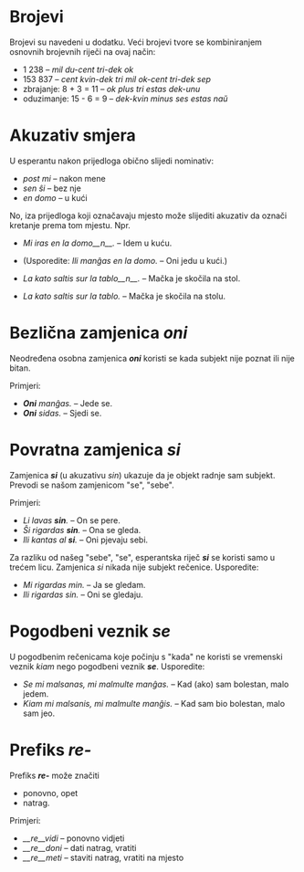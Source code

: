 # Brojevi

Brojevi su navedeni u dodatku. Veći brojevi tvore se kombiniranjem osnovnih brojevnih riječi na ovaj način:

- 1 238                     – *mil du-cent tri-dek ok*
- 153 837                   – *cent kvin-dek tri mil ok-cent tri-dek sep*
- zbrajanje:      8 + 3 = 11 – *ok plus tri estas dek-unu*
- oduzimanje:     15 - 6 = 9 – *dek-kvin minus ses estas naŭ*

# Akuzativ smjera

U esperantu nakon prijedloga obično slijedi nominativ:

- *post mi* – nakon mene
- *sen ŝi* – bez nje
- *en domo* – u kući

No, iza prijedloga koji označavaju mjesto može slijediti akuzativ da označi kretanje prema tom mjestu. Npr.

- *Mi iras en la domo__n__.* – Idem u kuću.
- (Usporedite: *Ili manĝas en la domo.* – Oni jedu u kući.)

- *La kato saltis sur la tablo__n__.* – Mačka je skočila na stol.
- *La kato saltis sur la tablo.* – Mačka je skočila na stolu.

# Bezlična zamjenica *oni*

Neodređena osobna zamjenica *__oni__* koristi se kada subjekt nije poznat ili nije bitan.

Primjeri:

- *__Oni__ manĝas.* – Jede se.
- *__Oni__ sidas.* – Sjedi se.
 

# Povratna zamjenica *si*

Zamjenica *__si__* (u akuzativu *sin*) ukazuje da je objekt radnje sam subjekt. Prevodi se našom zamjenicom "se", "sebe".

Primjeri:

- *Li lavas __sin__.* – On se pere.
- *Ŝi rigardas __sin__.* – Ona se gleda.
- *Ili kantas al __si__.* – Oni pjevaju sebi.
 
Za razliku od našeg "sebe", "se", esperantska riječ *__si__* se koristi samo u trećem licu. Zamjenica *si* nikada nije subjekt rečenice. Usporedite:

- *Mi rigardas min.* – Ja se gledam.
- *Ili rigardas sin.* – Oni se gledaju.


# Pogodbeni veznik *se*

U pogodbenim rečenicama koje počinju s "kada" ne koristi se vremenski veznik *kiam* nego pogodbeni veznik *__se__*.
Usporedite:

- *Se mi malsanas, mi malmulte manĝas.* – Kad (ako) sam bolestan, malo jedem.
- *Kiam mi malsanis, mi malmulte manĝis.* – Kad sam bio bolestan, malo sam jeo.


# Prefiks *re-*

Prefiks *__re-__* može značiti 

- ponovno, opet
- natrag.

Primjeri:

- *__re__vidi* – ponovno vidjeti
- *__re__doni* – dati natrag, vratiti
- *__re__meti* – staviti natrag, vratiti na mjesto

 
